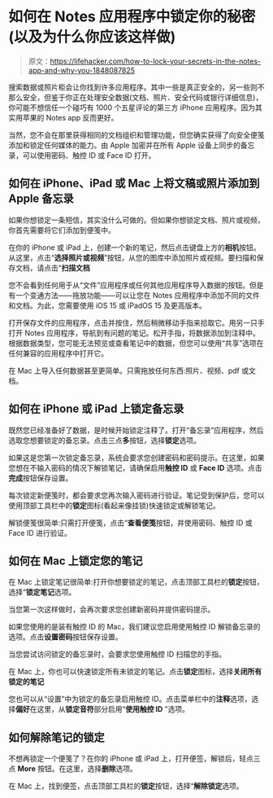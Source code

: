 # 如何在 Notes 应用程序中锁定你的秘密(以及为什么你应该这样做)

> 原文：<https://lifehacker.com/how-to-lock-your-secrets-in-the-notes-app-and-why-you-1848087825>

搜索数据或照片柜会让你找到许多应用程序。其中一些是真正安全的，另一些则不那么安全，但鉴于你正在处理安全数据(文档、照片、安全代码或银行详细信息)，你可能不想信任一个碰巧有 1000 个五星评论的第三方 iPhone 应用程序。因为其实用苹果的 Notes app 反而更好。



当然，您不会在那里获得相同的文档组织和管理功能，但您确实获得了向安全便笺添加和锁定任何媒体的能力。由 Apple 加密并在所有 Apple 设备上同步的备忘录，可以使用密码、触控 ID 或 Face ID 打开。

## 如何在 iPhone、iPad 或 Mac 上将文稿或照片添加到 Apple 备忘录

如果你想锁定一条短信，其实没什么可做的。但如果你想锁定文档、照片或视频，你首先需要将它们添加到便笺中。

在你的 iPhone 或 iPad 上，创建一个新的笔记，然后点击键盘上方的**相机**按钮。从这里，点击“**选择照片或视频**”按钮，从您的图库中添加照片或视频。要扫描和保存文档，请点击“**扫描文档**

您不会看到任何用于从“文件”应用程序或任何其他应用程序导入数据的按钮。但是有一个变通方法——拖放功能——可以让您在 Notes 应用程序中添加不同的文件和文档。为此，您需要使用 iOS 15 或 iPadOS 15 及更高版本。

打开保存文件的应用程序，点击并按住，然后稍微移动手指来拾取它。用另一只手打开 Notes 应用程序，导航到有问题的笔记。松开手指，将数据添加到注释中。根据数据类型，您可能无法预览或查看笔记中的数据，但您可以使用“共享”选项在任何兼容的应用程序中打开它。

在 Mac 上导入任何数据甚至更简单。只需拖放任何东西:照片、视频、pdf 或文档。

## 如何在 iPhone 或 iPad 上锁定备忘录

既然您已经准备好了数据，是时候开始锁定注释了。打开“备忘录”应用程序，然后选取您想要锁定的备忘录。点击三点**多**按钮，选择**锁定**选项。

如果这是您第一次锁定备忘录，系统会要求您创建密码和密码提示。在这里，如果您想在不输入密码的情况下解锁笔记，请确保启用**触控 ID** 或 **Face ID** 选项。点击**完成**按钮保存设置。

每次锁定新便笺时，都会要求您再次输入密码进行验证。笔记受到保护后，您可以使用顶部工具栏中的**锁定**图标(看起来像挂锁)快速锁定或解锁笔记。

解锁便笺很简单:只需打开便笺，点击“**查看便笺**按钮，并使用密码、触控 ID 或 Face ID 进行验证。

## 如何在 Mac 上锁定您的笔记

在 Mac 上锁定笔记很简单:打开你想要锁定的笔记，点击顶部工具栏的**锁定**按钮，选择“**锁定笔记**选项。

当您第一次这样做时，会再次要求您创建新密码并提供密码提示。

如果您使用的是装有触控 ID 的 Mac，我们建议您启用使用触控 ID 解锁备忘录的选项。点击**设置密码**按钮保存设置。

当您尝试访问锁定的备忘录时，会要求您使用触控 ID 扫描您的手指。

在 Mac 上，你也可以快速锁定所有未锁定的笔记。点击**锁定**图标，选择**关闭所有锁定的笔记**

您也可以从“设置”中为锁定的备忘录启用触控 ID。点击菜单栏中的**注释**选项，选择**偏好**在这里，从**锁定音符**部分启用“**使用触控 ID** ”选项。

## 如何解除笔记的锁定

不想再锁定一个便笺了？在你的 iPhone 或 iPad 上，打开便签，解锁后，轻点三点 **More** 按钮。在这里，选择**删除**选项。

在 Mac 上，找到便签，点击顶部工具栏的**锁定**按钮，选择“**解除锁定**选项。